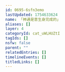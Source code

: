 ```yaml
---
id: 0695-6sfn3emo
lastUpdated: 1754633624
name: 「神通是意生身完成的」
aliases: []
layer: 4
categoryId: cat_uWLHUZtI
tagIds: []
nsfw: false
parent: ""
relatedEntries: []
timelineEvents: []
titledLinks: []
---
```


